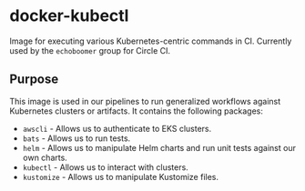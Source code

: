 # docker-kubectl

Image for executing various Kubernetes-centric commands in CI. Currently used by the `echoboomer` group for Circle CI.

## Purpose

This image is used in our pipelines to run generalized workflows against Kubernetes clusters or artifacts. It contains the following packages:

* `awscli` - Allows us to authenticate to EKS clusters.
* `bats` - Allows us to run tests.
* `helm` - Allows us to manipulate Helm charts and run unit tests against our own charts.
* `kubectl` - Allows us to interact with clusters.
* `kustomize` - Allows us to manipulate Kustomize files.
